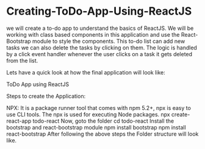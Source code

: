 # Creating-ToDo-App-Using-ReactJS

we will create a to-do app to understand the basics of ReactJS. We will be working with class based components in this application and use the React-Bootstrap module to style the components. This to-do list can add new tasks we can also delete the tasks by clicking on them. The logic is handled by a click event handler whenever the user clicks on a task it gets deleted from the list.

Lets have a quick look at how the final application will look like:

ToDo App using ReactJS

Steps to create the Application:

NPX: It is a package runner tool that comes with npm 5.2+, npx is easy to use CLI tools. The npx is used for executing Node packages. npx create-react-app todo-react Now, goto the folder cd todo-react Install the bootstrap and react-bootstrap module npm install bootstrap npm install react-bootstrap After following the above steps the Folder structure will look like.
